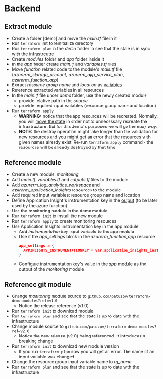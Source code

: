 # Backend

## Extract module
* Create a folder [demo] and move the *main.tf* file in it
* Run `terraform` init to reinitialize directory
* Run `terraform plan` in the *demo* folder to see that the state is in sync with the infrastrcutre
* Create *modules* folder and *app* folder inside it
* In the *app* folder create *main.tf* and *variables.tf* files
* Move *function* related code to the module's *main.tf* file (*azurerm_storage_account*, *azurerm_app_service_plan*, *azurerm_function_app*)
* Extract *resource group name* and *location* as [variables](https://www.terraform.io/docs/language/values/variables.html)
* Reference extracted variables in all resources
* In the *main.tf* file under *demo* folder, use the newly created module
  * provide relative path in the *source*
  * provide required input variables (resource group name and locaiton)
* Run `terraform apply`
  * **WARNING:** notice that the app resources will be recreated. Normally, you will [move the state](https://www.terraform.io/docs/cli/commands/state/mv.html) in order not to unnecessary recreate the infrastructure. But for this demo's purposes we will go the *easy way*.
  * **NOTE:** the destroy operation might take longer than the validation for new resources and you might get an error that the resources with given names already exist. Re-run `terraform apply` command - the resources will be already destroyed by that time

## Reference module
* Create a new module: *monitoring*
* Add *main.tf*, *variables.tf* and *outputs.tf* files to the module
* Add *azurerm_log_analytics_workspace* and *azurerm_application_insights* resources to the module
* Add required input variables: resource group name and location
* Define Application Insight's instrumentation key in the [output](https://www.terraform.io/docs/language/values/outputs.html) (to be later used by the azure function)
* Use the monitoring module in the demo module
* Run `terraform init` to install the new module
* Run `terraform apply` to create monitoring resources
* Use Application Insights instrumentation key in the app module
  * Add *instrumentation key* input variable to the app module
  * Use it the *app_settings* block in the *azurerm_function_app* resource
    ```json
    app_settings = {
      APPINSIGHTS_INSTRUMENTATIONKEY = var.application_insights_instrumentation_key
    }
    ```
  * Configure instrumentation key's value in the *app* module as the output of the *monitoring* module

## Reference git module
* Change *monitoring* module source to `github.com/patuzov/terraform-demo-modules?ref=v1.0`
  * Notice the release reference (v1.0)
* Run `terraform init` to download module
* Run `terraform plan` and see that the state is up to date with the infrastructure
* Change module source to `github.com/patuzov/terraform-demo-modules?ref=v2.0`
  * Notice the new release (v2.0) being referenced. It introduces a breaking change
* Run `terraform init` to download new module version
  * If you run `terraform plan` now you will get an error. The name of an input variable was changed
* Change the resource group input variable name to *rg_name*
* Run `terraform plan` and see that the state is up to date with the infrastructure
